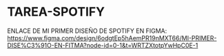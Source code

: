 # TAREA-SPOTIFY
ENLACE DE MI PRIMER DISEÑO  DE SPOTIFY EN FIGMA:
https://www.figma.com/design/6odgtEp5hAemPR19nMXT66/MI-PRIMER-DISE%C3%91O-EN-FITMA?node-id=0-1&t=WRTZXtotpYwHpC0E-1
